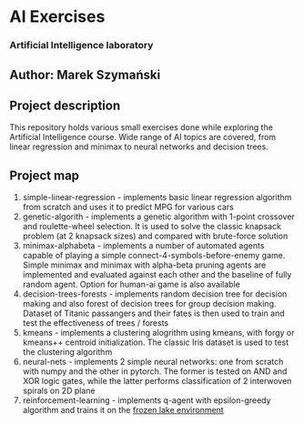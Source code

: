 # AI Exercises
### Artificial Intelligence laboratory
## Author: Marek Szymański

## Project description
This repository holds various small exercises done while exploring the Artificial Intelligence course. Wide range of AI topics are covered, from linear regression and minimax to neural networks and decision trees.

## Project map
1. simple-linear-regression - implements basic linear regression algorithm from scratch and uses it to predict MPG for various cars
2. genetic-algorith - implements a genetic algorithm with 1-point crossover and roulette-wheel selection. It is used to solve the classic knapsack problem (at 2 knapsack sizes) and compared with brute-force solution
3. minimax-alphabeta - implements a number of automated agents capable of playing a simple connect-4-symbols-before-enemy game. Simple minimax and minimax with alpha-beta pruning agents are implemented and evaluated against each other and the baseline of fully random agent. Option for human-ai game is also available
4. decision-trees-forests - implements random decision tree for decision making and also forest of decision trees for group decision making. Dataset of Titanic passangers and their fates is then used to train and test the effectiveness of trees / forests
5. kmeans - implements a clustering alogrithm using kmeans, with forgy or kmeans++ centroid initialization. The classic Iris dataset is used to test the clustering algorithm
6. neural-nets - implements 2 simple neural networks: one from scratch with numpy and the other in pytorch. The former is tested on AND and XOR logic gates, while the latter performs classification of 2 interwoven spirals on 2D plane
7. reinforcement-learning - implements q-agent with epsilon-greedy algorithm and trains it on the [frozen lake environment](https://www.gymlibrary.dev/environments/toy_text/frozen_lake/) 
